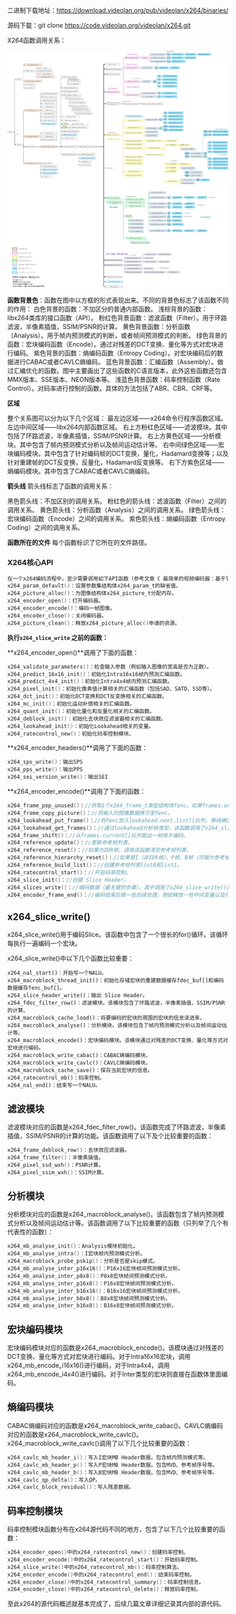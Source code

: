 二进制下载地址：https://download.videolan.org/pub/videolan/x264/binaries/

源码下载：git clone https://code.videolan.org/videolan/x264.git



X264函数调用关系：

![x264](image/x264-1660115955643.jpg)



**函数背景色**：函数在图中以方框的形式表现出来。不同的背景色标志了该函数不同的作用：
白色背景的函数：不加区分的普通内部函数。
浅棕背景的函数：libx264类库的接口函数（API）。
粉红色背景函数：滤波函数（Filter）。用于环路滤波，半像素插值，SSIM/PSNR的计算。
黄色背景函数：分析函数（Analysis）。用于帧内预测模式的判断，或者帧间预测模式的判断。
绿色背景的函数：宏块编码函数（Encode）。通过对残差的DCT变换、量化等方式对宏块进行编码。
紫色背景的函数：熵编码函数（Entropy Coding）。对宏块编码后的数据进行CABAC或者CAVLC熵编码。
蓝色背景函数：汇编函数（Assembly）。做过汇编优化的函数。图中主要画出了这些函数的C语言版本，此外这些函数还包含MMX版本、SSE版本、NEON版本等。
浅蓝色背景函数：码率控制函数（Rate Control）。对码率进行控制的函数。具体的方法包括了ABR、CBR、CRF等。

**区域**

整个关系图可以分为以下几个区域：
最左边区域——x264命令行程序函数区域。
左边中间区域——libx264内部函数区域。
右上方粉红色区域——滤波模块。其中包括了环路滤波，半像素插值，SSIM/PSNR计算。
右上方黄色区域——分析模块。其中包含了帧内预测模式分析以及帧间运动估计等。
右中间绿色区域——宏块编码模块。其中包含了针对编码帧的DCT变换，量化，Hadamard变换等；以及针对重建帧的DCT反变换，反量化，Hadamard反变换等。
右下方紫色区域——熵编码模块。其中包含了CABAC或者CAVLC熵编码。

**箭头线**
箭头线标志了函数的调用关系：

黑色箭头线：不加区别的调用关系。
粉红色的箭头线：滤波函数（Filter）之间的调用关系。
黄色箭头线：分析函数（Analysis）之间的调用关系。
绿色箭头线：宏块编码函数（Encode）之间的调用关系。
紫色箭头线：熵编码函数（Entropy Coding）之间的调用关系。

**函数所在的文件**
每个函数标识了它所在的文件路径。



### X264核心API

```c++
在一个x264编码流程中，至少需要调用如下API函数（参考文章《 最简单的视频编码器：基于libx264（编码YUV为H.264）》）：
x264_param_default()：设置参数集结构体x264_param_t的缺省值。
x264_picture_alloc()：为图像结构体x264_picture_t分配内存。
x264_encoder_open()：打开编码器。
x264_encoder_encode()：编码一帧图像。
x264_encoder_close()：关闭编码器。
x264_picture_clean()：释放x264_picture_alloc()申请的资源。
```

**执行`x264_slice_write` 之前的函数：**

**x264_encoder_open()**调用了下面的函数：

```c++
x264_validate_parameters()：检查输入参数（例如输入图像的宽高是否为正数）。
x264_predict_16x16_init()：初始化Intra16x16帧内预测汇编函数。
x264_predict_4x4_init()：初始化Intra4x4帧内预测汇编函数。
x264_pixel_init()：初始化像素值计算相关的汇编函数（包括SAD、SATD、SSD等）。
x264_dct_init()：初始化DCT变换和DCT反变换相关的汇编函数。
x264_mc_init()：初始化运动补偿相关的汇编函数。
x264_quant_init()：初始化量化和反量化相关的汇编函数。
x264_deblock_init()：初始化去块效应滤波器相关的汇编函数。
x264_lookahead_init()：初始化Lookahead相关的变量。
x264_ratecontrol_new()：初始化码率控制模块。
```

**x264_encoder_headers()**调用了下面的函数：

```c++
x264_sps_write()：输出SPS
x264_pps_write()：输出PPS
x264_sei_version_write()：输出SEI
```

**x264_encoder_encode()**调用了下面的函数：

```c++
x264_frame_pop_unused()：//获取1个x264_frame_t类型结构体fenc。如果frames.unused[]队列不为空，就调用x264_frame_pop()从unused[]队列取1个现成的；否则就调用x264_frame_new()创建一个新的。
x264_frame_copy_picture()：//将输入的图像数据拷贝至fenc。
x264_lookahead_put_frame()：//将fenc放入lookahead.next.list[]队列，等待确定帧类型。
x264_lookahead_get_frames()：//通过lookahead分析帧类型。该函数调用了x264_slicetype_decide()，x264_slicetype_analyse()和x264_slicetype_frame_cost()等函数。经过一些列分析之后，最终确定了帧类型信息，并且将帧放入frames.current[]队列。
x264_frame_shift()：//从frames.current[]队列取出一帧用于编码。
x264_reference_update()：//更新参考帧列表。
x264_reference_reset()：//如果为IDR帧，调用该函数清空参考帧列表。
x264_reference_hierarchy_reset()：//如果是I（非IDR帧）、P帧、B帧（可做为参考帧），调用该函数（还没研究）。
x264_reference_build_list()：//创建参考帧列表list0和list1。
x264_ratecontrol_start()：//开启码率控制。
x264_slice_init()：//创建 Slice Header。
x264_slices_write()：//编码数据（最关键的步骤）。其中调用了x264_slice_write()完成了编码的工作（注意“x264_slices_write()”和“x264_slice_write()”名字差了一个“s”）。
x264_encoder_frame_end()：//编码结束后做一些后续处理，例如释放一些中间变量以及打印输出一些统计信息。其中调用了x264_frame_push_unused()将fenc重新放回frames.unused[]队列，并且调用x264_ratecontrol_end()关闭码率控制。
```

## x264_slice_write()

x264_slice_write()用于编码Slice。该函数中包含了一个很长的for()循环。该循环每执行一遍编码一个宏块。

x264_slice_write()中以下几个函数比较重要：

```
x264_nal_start()：开始写一个NALU。
x264_macroblock_thread_init()：初始化存储宏块的重建数据缓存fdec_buf[]和编码数据缓存fenc_buf[]。
x264_slice_header_write()：输出 Slice Header。
x264_fdec_filter_row()：滤波模块。该模块包含了环路滤波，半像素插值，SSIM/PSNR的计算。
x264_macroblock_cache_load()：将要编码的宏块的周围的宏块的信息读进来。
x264_macroblock_analyse()：分析模块。该模块包含了帧内预测模式分析以及帧间运动估计等。
x264_macroblock_encode()：宏块编码模块。该模块通过对残差的DCT变换、量化等方式对宏块进行编码。
x264_macroblock_write_cabac()：CABAC熵编码模块。
x264_macroblock_write_cavlc()：CAVLC熵编码模块。
x264_macroblock_cache_save()：保存当前宏块的信息。
x264_ratecontrol_mb()：码率控制。
x264_nal_end()：结束写一个NALU。
```

## 滤波模块

滤波模块对应的函数是x264_fdec_filter_row()。该函数完成了环路滤波，半像素插值，SSIM/PSNR的计算的功能。该函数调用了以下及个比较重要的函数：

```c++
x264_frame_deblock_row()：去块效应滤波器。
x264_frame_filter()：半像素插值。
x264_pixel_ssd_wxh()：PSNR计算。
x264_pixel_ssim_wxh()：SSIM计算。
```

## 分析模块

分析模块对应的函数是x264_macroblock_analyse()。该函数包含了帧内预测模式分析以及帧间运动估计等。该函数调用了以下比较重要的函数（只列举了几个有代表性的函数）：

```c++
x264_mb_analyse_init()：Analysis模块初始化。
x264_mb_analyse_intra()：I宏块帧内预测模式分析。
x264_macroblock_probe_pskip()：分析是否是skip模式。
x264_mb_analyse_inter_p16x16()：P16x16宏块帧间预测模式分析。
x264_mb_analyse_inter_p8x8()：P8x8宏块帧间预测模式分析。
x264_mb_analyse_inter_p16x8()：P16x8宏块帧间预测模式分析。
x264_mb_analyse_inter_b16x16()：B16x16宏块帧间预测模式分析。
x264_mb_analyse_inter_b8x8()：B8x8宏块帧间预测模式分析。
x264_mb_analyse_inter_b16x8()：B16x8宏块帧间预测模式分析。
```

## 宏块编码模块

宏块编码模块对应的函数是x264_macroblock_encode()。该模块通过对残差的DCT变换、量化等方式对宏块进行编码。对于Intra16x16宏块，调用x264_mb_encode_i16x16()进行编码，对于Intra4x4，调用x264_mb_encode_i4x4()进行编码。对于Inter类型的宏块则直接在函数体里面编码。

## 熵编码模块

CABAC熵编码对应的函数是x264_macroblock_write_cabac()。CAVLC熵编码对应的函数是x264_macroblock_write_cavlc()。x264_macroblock_write_cavlc()调用了以下几个比较重要的函数：

```c++
x264_cavlc_mb_header_i()：写入I宏块MB Header数据。包含帧内预测模式等。
x264_cavlc_mb_header_p()：写入P宏块MB Header数据。包含MVD、参考帧序号等。
x264_cavlc_mb_header_b()：写入B宏块MB Header数据。包含MVD、参考帧序号等。
x264_cavlc_qp_delta()：写入QP。
x264_cavlc_block_residual()：写入残差数据。
```

## 码率控制模块

码率控制模块函数分布在x264源代码不同的地方，包含了以下几个比较重要的函数：

```c++
x264_encoder_open()中的x264_ratecontrol_new()：创建码率控制。
x264_encoder_encode()中的x264_ratecontrol_start()：开始码率控制。
x264_slice_write()中的x264_ratecontrol_mb()：码率控制算法。
x264_encoder_encode()中的x264_ratecontrol_end()：结束码率控制。
x264_encoder_close()中的x264_ratecontrol_summary()：码率控制信息。
x264_encoder_close()中的x264_ratecontrol_delete()：释放码率控制。
```

至此x264的源代码概述就基本完成了，后续几篇文章详细记录其内部的源代码。